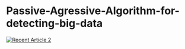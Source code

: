 # Passive-Agressive-Algorithm-for-detecting-big-data

<a target="_blank" href="https://github-readme-medium-recent-article.vercel.app/medium/@imantumorang/0"><img src="https://github-readme-medium-recent-article.vercel.app/medium/@sriram98/0" alt="Recent Article 2"> 
